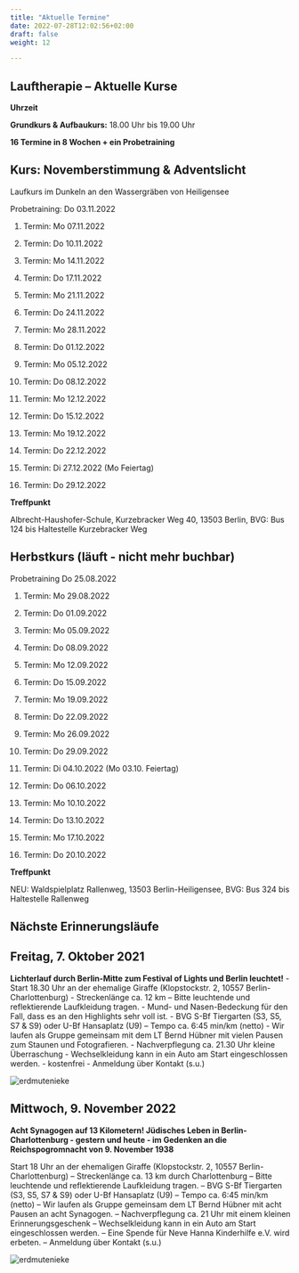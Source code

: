 ```yaml
---
title: "Aktuelle Termine"
date: 2022-07-28T12:02:56+02:00
draft: false
weight: 12

---
```



## Lauftherapie – Aktuelle Kurse 

__Uhrzeit__ 

__Grundkurs & Aufbaukurs:__ 18.00 Uhr bis 19.00 Uhr


__16 Termine in 8 Wochen + ein Probetraining__

## Kurs: Novemberstimmung & Adventslicht

Laufkurs im Dunkeln an den Wassergräben von Heiligensee 
 
Probetraining: Do 03.11.2022

1. Termin: Mo 07.11.2022

2. Termin: Do 10.11.2022

3. Termin: Mo 14.11.2022

4. Termin: Do 17.11.2022

5. Termin: Mo 21.11.2022

6. Termin: Do 24.11.2022

7. Termin: Mo 28.11.2022

8. Termin: Do 01.12.2022

9. Termin: Mo 05.12.2022

10. Termin: Do 08.12.2022

11. Termin: Mo 12.12.2022

12. Termin: Do 15.12.2022

13. Termin: Mo 19.12.2022

14. Termin: Do 22.12.2022

15. Termin: Di 27.12.2022 (Mo Feiertag)

16. Termin: Do 29.12.2022


__Treffpunkt__

Albrecht-Haushofer-Schule, Kurzebracker Weg 40, 13503 Berlin, 
BVG: Bus 124 bis Haltestelle Kurzebracker Weg

## Herbstkurs (läuft - nicht mehr buchbar)


Probetraining Do 25.08.2022 

1. Termin: 
Mo 
29.08.2022

2. Termin:
Do 
01.09.2022

3. Termin:
Mo
05.09.2022

4. Termin:
Do
08.09.2022

5. Termin:
Mo
12.09.2022

6. Termin:
Do
15.09.2022

7. Termin:
Mo
19.09.2022

8. Termin:
Do
22.09.2022

9. Termin:
Mo
26.09.2022

10. Termin:
Do 
29.09.2022

11. Termin:
Di
04.10.2022
(Mo 03.10. Feiertag)

12. Termin:
Do 
06.10.2022

13. Termin:
Mo
10.10.2022

14. Termin:
Do
13.10.2022

15. Termin:
Mo
17.10.2022

16. Termin:
Do
20.10.2022


__Treffpunkt__

NEU: Waldspielplatz Rallenweg, 13503 Berlin-Heiligensee,
BVG: Bus 324 bis Haltestelle Rallenweg 


## Nächste Erinnerungsläufe 

## Freitag, 7. Oktober 2021

__Lichterlauf durch Berlin-Mitte zum Festival of Lights und Berlin leuchtet!__ - Start 18.30 Uhr an der ehemalige Giraffe (Klopstockstr. 2, 10557 Berlin-Charlottenburg) - Streckenlänge ca. 12 km – Bitte leuchtende und reflektierende Laufkleidung tragen. - Mund- und Nasen-Bedeckung für den Fall, dass es an den Highlights sehr voll ist. - BVG S-Bf Tiergarten (S3, S5, S7 & S9) oder U-Bf Hansaplatz (U9) – Tempo ca. 6:45 min/km (netto) - Wir laufen als Gruppe gemeinsam mit dem LT Bernd Hübner mit vielen Pausen zum Staunen und Fotografieren. - Nachverpflegung ca. 21.30 Uhr kleine Überraschung - Wechselkleidung kann in ein Auto am Start eingeschlossen werden. - kostenfrei - Anmeldung über Kontakt (s.u.)

![erdmutenieke](/Brandenburger.jpg)


## Mittwoch, 9. November 2022 

__Acht Synagogen auf 13 Kilometern! Jüdisches Leben in Berlin-Charlottenburg - gestern und heute - 
im Gedenken an die Reichspogromnacht von 9. November 1938__

Start 18 Uhr an der ehemaligen Giraffe (Klopstockstr. 2, 10557 Berlin-Charlottenburg) – 
Streckenlänge ca. 13 km durch Charlottenburg  – Bitte leuchtende und reflektierende Laufkleidung tragen. – BVG S-Bf Tiergarten (S3, S5, S7 & S9) oder U-Bf Hansaplatz (U9) – Tempo ca. 6:45 min/km (netto) – Wir laufen als Gruppe gemeinsam dem LT Bernd Hübner mit acht Pausen an acht Synagogen. – Nachverpflegung ca. 21 Uhr mit einem kleinen Erinnerungsgeschenk – Wechselkleidung kann in ein Auto am Start eingeschlossen werden. – Eine Spende für Neve Hanna Kinderhilfe e.V. wird erbeten. – Anmeldung über Kontakt (s.u.)

![erdmutenieke](/Synagoge.jpg)




